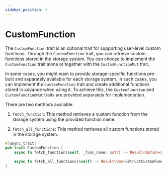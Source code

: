 ```yaml
---
sidebar_position: 5
---
```


# CustomFunction

The `CustomFunction` trait is an optional trait for supporting user-level custom functions. Through the `CustomFunction` trait, you can retrieve custom functions stored in the storage system. You can choose to implement the `CustomFunction` trait alone or together with the `CustomFunctionMut` trait.

In some cases, you might want to provide storage-specific functions pre-built and separately available for each storage system. In such cases, you can implement the `CustomFunction` trait and create additional functions stored in advance when using it. To achieve this, the `CustomFunction` and `CustomFunctionMut` traits are provided separately for implementation.

There are two methods available:

1. `fetch_function`: This method retrieves a custom function from the storage system using the provided function name.

2. `fetch_all_functions`: This method retrieves all custom functions stored in the storage system.

```rust
#[async_trait]
pub trait CustomFunction {
    async fn fetch_function(&self, _func_name: &str) -> Result<Option<&StructCustomFunction>>;

    async fn fetch_all_functions(&self) -> Result<Vec<&StructCustomFunction>>;
}
```
